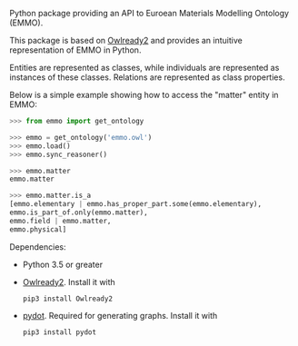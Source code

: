 Python package providing an API to Euroean Materials Modelling Ontology (EMMO).

This package is based on [Owlready2] and provides an intuitive
representation of EMMO in Python.

Entities are represented as classes, while individuals are represented as
instances of these classes. Relations are represented as class properties.

Below is a simple example showing how to access the "matter" entity in EMMO:

```python
>>> from emmo import get_ontology

>>> emmo = get_ontology('emmo.owl')
>>> emmo.load()
>>> emmo.sync_reasoner()

>>> emmo.matter
emmo.matter

>>> emmo.matter.is_a
[emmo.elementary | emmo.has_proper_part.some(emmo.elementary),
emmo.is_part_of.only(emmo.matter),
emmo.field | emmo.matter,
emmo.physical]
```


Dependencies:
  * Python 3.5 or greater
  * [Owlready2].  Install it with

        pip3 install Owlready2

  * [pydot].  Required for generating
    graphs.  Install it with

        pip3 install pydot


[Owlready2]: https://pypi.org/project/Owlready2/
[pydot]: https://pypi.org/project/pydot/

